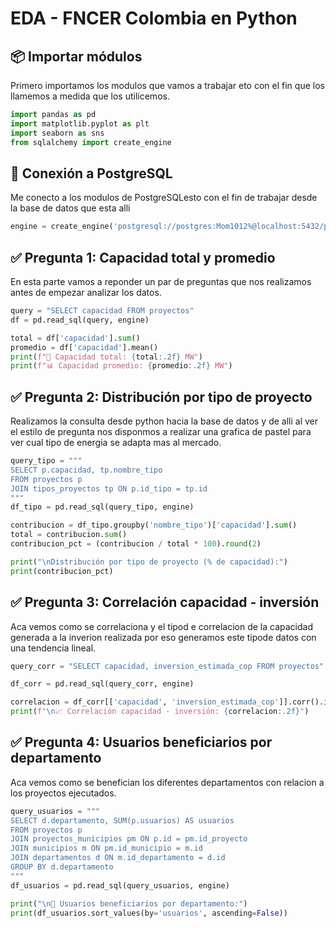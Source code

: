 # EDA - FNCER Colombia en Python

## 📦 Importar módulos
Primero importamos los modulos que vamos a trabajar eto con el fin que los llamemos a medida que los utilicemos.
```Python
import pandas as pd
import matplotlib.pyplot as plt
import seaborn as sns
from sqlalchemy import create_engine
```

## 🔌 Conexión a PostgreSQL
Me conecto a los modulos de PostgreSQLesto con el fin de trabajar desde la base de datos que esta alli
```Python
engine = create_engine('postgresql://postgres:Mom1012%@localhost:5432/proyectos')
```

## ✅ Pregunta 1: Capacidad total y promedio
En esta parte vamos a reponder un par de preguntas que nos realizamos antes de empezar analizar los datos.
```Python
query = "SELECT capacidad FROM proyectos"
df = pd.read_sql(query, engine)

total = df['capacidad'].sum()
promedio = df['capacidad'].mean()
print(f"🔋 Capacidad total: {total:.2f} MW")
print(f"📊 Capacidad promedio: {promedio:.2f} MW")
```

## ✅ Pregunta 2: Distribución por tipo de proyecto
Realizamos la consulta desde python hacia la base de datos y de alli al ver el estilo de pregunta nos disponmos a realizar una grafica de pastel para ver cual tipo de energia se adapta mas al mercado.
```Python
query_tipo = """
SELECT p.capacidad, tp.nombre_tipo
FROM proyectos p
JOIN tipos_proyectos tp ON p.id_tipo = tp.id
"""
df_tipo = pd.read_sql(query_tipo, engine)

contribucion = df_tipo.groupby('nombre_tipo')['capacidad'].sum()
total = contribucion.sum()
contribucion_pct = (contribucion / total * 100).round(2)

print("\nDistribución por tipo de proyecto (% de capacidad):")
print(contribucion_pct)
```

## ✅ Pregunta 3: Correlación capacidad - inversión
Aca vemos como se correlaciona y el tipod e correlacion de la capacidad generada a la inverion realizada por eso generamos este tipode datos con una tendencia lineal.
```Python
query_corr = "SELECT capacidad, inversion_estimada_cop FROM proyectos"

df_corr = pd.read_sql(query_corr, engine)

correlacion = df_corr[['capacidad', 'inversion_estimada_cop']].corr().iloc[0, 1]
print(f"\n📈 Correlación capacidad - inversión: {correlacion:.2f}")
```

## ✅ Pregunta 4: Usuarios beneficiarios por departamento
Aca vemos como se benefician los diferentes departamentos con relacion a los proyectos ejecutados.
```Python
query_usuarios = """
SELECT d.departamento, SUM(p.usuarios) AS usuarios
FROM proyectos p
JOIN proyectos_municipios pm ON p.id = pm.id_proyecto
JOIN municipios m ON pm.id_municipio = m.id
JOIN departamentos d ON m.id_departamento = d.id
GROUP BY d.departamento
"""
df_usuarios = pd.read_sql(query_usuarios, engine)

print("\n👥 Usuarios beneficiarios por departamento:")
print(df_usuarios.sort_values(by='usuarios', ascending=False))
```
